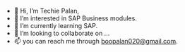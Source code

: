 - 👋 Hi, I’m Techie Palan,
- 👀 I’m interested in SAP Business modules.
- 🌱 I’m currently learning SAP.
- 💞️ I’m looking to collaborate on ...
- 📫 you can reach me through boopalan020@gmail.com.

<!---
Boopalan020/Boopalan020 is a ✨ special ✨ repository because its `README.md` (this file) appears on your GitHub profile.
You can click the Preview link to take a look at your changes.
--->
